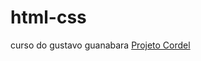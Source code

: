 # html-css
 curso do gustavo guanabara
[Projeto Cordel](https://iflipperdev.github.io/html-css/modulo%202/resolucaocordel)